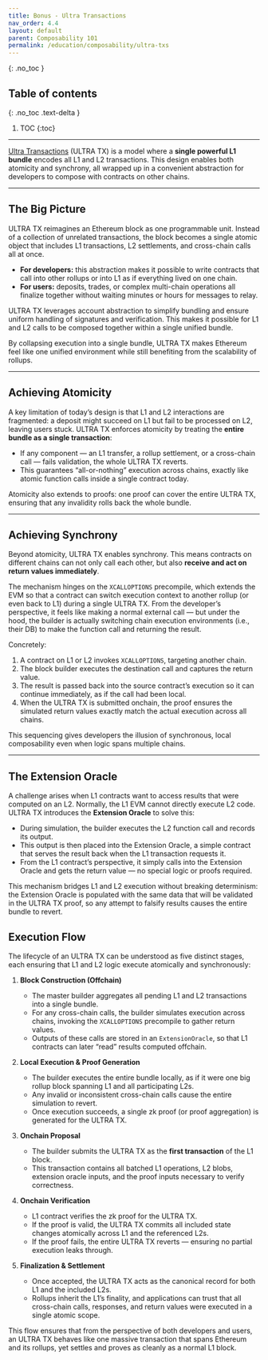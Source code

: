 ```yaml
---
title: Bonus - Ultra Transactions
nav_order: 4.4
layout: default
parent: Composability 101
permalink: /education/composability/ultra-txs
---
```

{: .no_toc }

## Table of contents
{: .no_toc .text-delta }

1. TOC
{:toc}

---

[Ultra Transactions](https://ethresear.ch/t/ultra-tx-programmable-blocks-one-transaction-is-all-you-need-for-a-unified-and-extendable-ethereum/21673) (ULTRA TX) is a model where a **single powerful L1 bundle** encodes all L1 and L2 transactions. This design enables both atomicity and synchrony, all wrapped up in a convenient abstraction for developers to compose with contracts on other chains. 

---

## The Big Picture
ULTRA TX reimagines an Ethereum block as one programmable unit. Instead of a collection of unrelated transactions, the block becomes a single atomic object that includes L1 transactions, L2 settlements, and cross-chain calls all at once.  
- **For developers:** this abstraction makes it possible to write contracts that call into other rollups or into L1 as if everything lived on one chain.  
- **For users:** deposits, trades, or complex multi-chain operations all finalize together without waiting minutes or hours for messages to relay.  

ULTRA TX leverages account abstraction to simplify bundling and ensure uniform handling of signatures and verification. This makes it possible for L1 and L2 calls to be composed together within a single unified bundle.

By collapsing execution into a single bundle, ULTRA TX makes Ethereum feel like one unified environment while still benefiting from the scalability of rollups.

---

## Achieving Atomicity
A key limitation of today’s design is that L1 and L2 interactions are fragmented: a deposit might succeed on L1 but fail to be processed on L2, leaving users stuck. ULTRA TX enforces atomicity by treating the **entire bundle as a single transaction**:
- If any component — an L1 transfer, a rollup settlement, or a cross-chain call — fails validation, the whole ULTRA TX reverts.  
- This guarantees “all-or-nothing” execution across chains, exactly like atomic function calls inside a single contract today.  

Atomicity also extends to proofs: one proof can cover the entire ULTRA TX, ensuring that any invalidity rolls back the whole bundle.

---

## Achieving Synchrony
Beyond atomicity, ULTRA TX enables synchrony. This means contracts on different chains can not only call each other, but also **receive and act on return values immediately**. 

The mechanism hinges on the `XCALLOPTIONS` precompile, which extends the EVM so that a contract can switch execution context to another rollup (or even back to L1) during a single ULTRA TX. From the developer’s perspective, it feels like making a normal external call — but under the hood, the builder is actually switching chain execution environments (i.e., their DB) to make the function call and returning the result.

Concretely:
1. A contract on L1 or L2 invokes `XCALLOPTIONS`, targeting another chain.  
2. The block builder executes the destination call and captures the return value.  
3. The result is passed back into the source contract’s execution so it can continue immediately, as if the call had been local.  
4. When the ULTRA TX is submitted onchain, the proof ensures the simulated return values exactly match the actual execution across all chains.  

This sequencing gives developers the illusion of synchronous, local composability even when logic spans multiple chains.

---

## The Extension Oracle
A challenge arises when L1 contracts want to access results that were computed on an L2. Normally, the L1 EVM cannot directly execute L2 code. ULTRA TX introduces the **Extension Oracle** to solve this:
- During simulation, the builder executes the L2 function call and records its output.  
- This output is then placed into the Extension Oracle, a simple contract that serves the result back when the L1 transaction requests it.  
- From the L1 contract’s perspective, it simply calls into the Extension Oracle and gets the return value — no special logic or proofs required.  

This mechanism bridges L1 and L2 execution without breaking determinism: the Extension Oracle is populated with the same data that will be validated in the ULTRA TX proof, so any attempt to falsify results causes the entire bundle to revert.

## Execution Flow

The lifecycle of an ULTRA TX can be understood as five distinct stages, each ensuring that L1 and L2 logic execute atomically and synchronously:

1. **Block Construction (Offchain)**  
   - The master builder aggregates all pending L1 and L2 transactions into a single bundle.  
   - For any cross-chain calls, the builder simulates execution across chains, invoking the `XCALLOPTIONS` precompile to gather return values.  
   - Outputs of these calls are stored in an `ExtensionOracle`, so that L1 contracts can later “read” results computed offchain.

2. **Local Execution & Proof Generation**  
   - The builder executes the entire bundle locally, as if it were one big rollup block spanning L1 and all participating L2s.  
   - Any invalid or inconsistent cross-chain calls cause the entire simulation to revert.  
   - Once execution succeeds, a single zk proof (or proof aggregation) is generated for the ULTRA TX.

3. **Onchain Proposal**  
   - The builder submits the ULTRA TX as the **first transaction** of the L1 block.  
   - This transaction contains all batched L1 operations, L2 blobs, extension oracle inputs, and the proof inputs necessary to verify correctness.

4. **Onchain Verification**  
   - L1 contract verifies the zk proof for the ULTRA TX.  
   - If the proof is valid, the ULTRA TX commits all included state changes atomically across L1 and the referenced L2s.  
   - If the proof fails, the entire ULTRA TX reverts — ensuring no partial execution leaks through.

5. **Finalization & Settlement**  
   - Once accepted, the ULTRA TX acts as the canonical record for both L1 and the included L2s.  
   - Rollups inherit the L1’s finality, and applications can trust that all cross-chain calls, responses, and return values were executed in a single atomic scope.  

This flow ensures that from the perspective of both developers and users, an ULTRA TX behaves like one massive transaction that spans Ethereum and its rollups, yet settles and proves as cleanly as a normal L1 block.